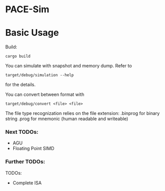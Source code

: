 # PACE-Sim

# Basic Usage
Build:
```
cargo build
```

You can simulate with snapshot and memory dump.
Refer to
```
target/debug/simulation --help
```
for the details.

You can convert between format with
```
target/debug/convert <file> <file>
```
The file type recognization relies on the file extension:
.binprog for binary string
.prog for mnemonic (human readable and writeable)

### Next TODOs:
- AGU
- Floating Point SIMD

### Further TODOs:
TODOs:
- Complete ISA
